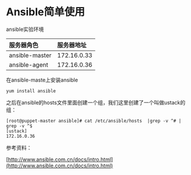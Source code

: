 # Ansible简单使用

ansible实验环境

| 服务器角色 | 服务器地址 |
| :--- | :--- |
| ansible-master | 172.16.0.33 |
| ansible-agent | 172.16.0.36 |

在ansible-maste上安装ansible

```
yum install ansible
```

之后在ansible的hosts文件里面创建一个组，我们这里创建了一个叫做ustack的组：

```
[root@puppet-master ansible]# cat /etc/ansible/hosts  |grep -v ^# | grep -v ^$
[ustack]
172.16.0.36
```





参考资料：

[http://www.ansible.com.cn/docs/intro.html](http://www.ansible.com.cn/docs/intro.html)

